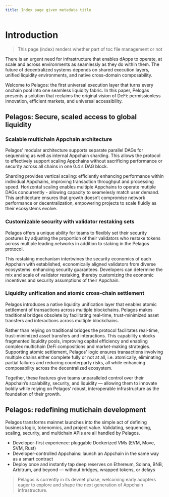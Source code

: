 ```yaml
---
title: Index page given metadata title
---
```


# Introduction

> This page (index) renders whether part of toc file management or not

There is an urgent need for infrastructure that enables dApps to operate, at scale and across environments as seamlessly as they do within them. The future of decentralized systems depends on shared execution layers, unified liquidity environments, and native cross-domain composability.

Welcome to Pelagos: the first universal execution layer that turns every onchain pool into one seamless liquidity fabric. In this paper, Pelogas presents a solution that reclaims the original vision of DeFi: permissionless innovation, efficient markets, and universal accessibility.

## Pelagos: Secure, scaled access to global liquidity

### Scalable multichain Appchain architecture

Pelagos' modular architecture supports separate parallel DAGs for sequencing as well as internal Appchain sharding. This allows the protocol to effectively support scaling Appchains without sacrificing performance or security across all chains in one 0.4 s DAG block.

Sharding provides vertical scaling: efficiently enhancing performance within individual Appchains, improving transaction throughput and processing speed. Horizontal scaling enables multiple Appchains to operate mutiple DAGs concurrently - allowing capacity to seamelesly match user demand. This architecture ensures that growth doesn’t compromise network performance or decentralization, empowering projects to scale fluidly as their ecosystems evolve.

### Customizable security with validator restaking sets

Pelagos offers a unique ability for teams to flexibly set their security postures by adjusting the proportion of their validators who restake tokens across multiple leading networks in addition to staking in the Pelagos protocol. 

This restaking mechanism intertwines the security economics of each Appchain with established, economically aligned validators from diverse ecosystems: enhancing security guarantees. Developers can determine the mix and scale of validator restaking, thereby customizing the economic incentives and security assumptions of their Appchain. 

### Liquidity unification and atomic cross-chain settlement

Pelagos introduces a native liquidity unification layer that enables atomic settlement of transactions across multiple blockchains. Pelagos makes traditional bridges obsolete by facilitating real-time, trust-minimized asset transfers and interactions across multiple blockchains.

Rather than relying on traditional bridges the protocol facilitates real-time, trust-minimized asset transfers and interactions. This capability unlocks fragmented liquidity pools, improving capital efficiency and enabling complex multichain DeFi compositions and market-making strategies. Supporting atomic settlement, Pelagos' logic ensures transactions involving multiple chains either complete fully or not at all, i.e. atomically, eliminating partial failures and reducing counterparty risks, all while enhancing composability across the decentralized ecosystem.

Together, these features give teams unparalleled control over their Appchain’s scalability, security, and liquidity &mdash; allowing them to innovate boldly while relying on Pelagos’ robust, interoperable infrastructure as the foundation of their growth.

<!-- Pelagos is secured by its own PoS token; additional external restaking are possible to raise the economic security at launch or for high-value flows.
* Routing trades through DEXs etc., across all chains in one 0.4 s DAG block
* No TVL fragmentation or incentives required
* Continuous cross-chain rebalancing and no slippage spikes
* True atomic cross-chain execution: ideal for high-frequency arbitrage, and CEX-speed DEXs
* Real-time liquidations: sell collateral on the deepest pool, repay debt, and update ledger in sub-seconds {a universal ledger? is this a state agreement meta?}
* Permissioned and hybrid Real-World Asset (RWA) support: tokenize real-world assets on private shards and settle cash legs against DeFi pools in one atomic bundle
 -->

## Pelagos: redefining mutichain development 

Pelagos transforms mainnet launches into the simple act of defining business logic, tokenomics, and project value. Validating, sequencing, scaling, security, and multichain APIs are all handled by Pelagos.

- Developer-first experience: pluggable Dockerized VMs (EVM, Move, SVM, Rust)
- Developer-controlled Appchains: launch an Appchain in the same way as  a smart contract
- Deploy once and instantly tap deep reserves on Ethereum, Solana, BNB, Arbitrum, and beyond &mdash; without bridges, wrapped tokens, or delays

> Pelagos is currently in its devnet phase, welcoming early adopters eager to explore and shape the next generation of Appchain infrastructure.
